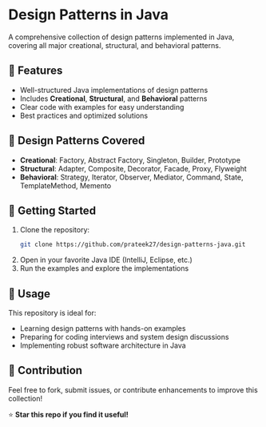 # Design Patterns in Java

A comprehensive collection of design patterns implemented in Java, covering all major creational, structural, and behavioral patterns.

## 📌 Features
- Well-structured Java implementations of design patterns
- Includes **Creational**, **Structural**, and **Behavioral** patterns
- Clear code with examples for easy understanding
- Best practices and optimized solutions

## 📂 Design Patterns Covered
- **Creational**: Factory, Abstract Factory, Singleton, Builder, Prototype
- **Structural**: Adapter, Composite, Decorator, Facade, Proxy, Flyweight
- **Behavioral**: Strategy, Iterator, Observer, Mediator, Command, State, TemplateMethod, Memento

## 🚀 Getting Started
1. Clone the repository:
   ```sh
   git clone https://github.com/prateek27/design-patterns-java.git
   ```
2. Open in your favorite Java IDE (IntelliJ, Eclipse, etc.)
3. Run the examples and explore the implementations

## 🎯 Usage
This repository is ideal for:
- Learning design patterns with hands-on examples
- Preparing for coding interviews and system design discussions
- Implementing robust software architecture in Java

## 🤝 Contribution
Feel free to fork, submit issues, or contribute enhancements to improve this collection!

⭐ **Star this repo if you find it useful!**
